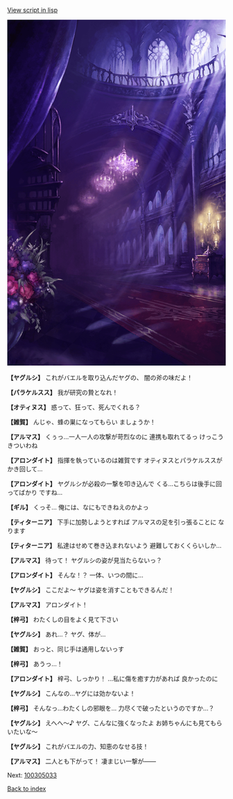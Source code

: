 [View script in lisp](../scripts/100305031.txt)

![300_devil_room.png](../images/backgrounds/300_devil_room.png)

**【ヤグルシ】**
これがバエルを取り込んだヤグの、
闇の斧の味だよ！

**【パラケルスス】**
我が研究の贄となれ！

**【オティヌス】**
惑って、狂って、死んでくれる？

**【雑賀】**
んじゃ、蜂の巣になってもらい
ましょうか！

**【アルマス】**
くぅっ…一人一人の攻撃が苛烈なのに
連携も取れてるっ
けっこうきついわね

**【アロンダイト】**
指揮を執っているのは雑賀です
オティヌスとパラケルススが
かき回して…

**【アロンダイト】**
ヤグルシが必殺の一撃を叩き込んで
くる…こちらは後手に回ってばかり
ですね…

**【ギル】**
くっそ…
俺には、なにもできねえのかよっ

**【ティターニア】**
下手に加勢しようとすれば
アルマスの足を引っ張ることに
なります

**【ティターニア】**
私達はせめて巻き込まれないよう
避難しておくくらいしか…

**【アルマス】**
待って！
ヤグルシの姿が見当たらないっ？

**【アロンダイト】**
そんな！？
一体、いつの間に…

**【ヤグルシ】**
ここだよ～
ヤグは姿を消すこともできるんだ！

**【アルマス】**
アロンダイト！

**【梓弓】**
わたくしの目をよく見て下さい

**【ヤグルシ】**
あれ…？
ヤグ、体が…

**【雑賀】**
おっと、同じ手は通用しないっす

**【梓弓】**
あうっ…！

**【アロンダイト】**
梓弓、しっかり！
…私に傷を癒す力があれば
良かったのに

**【ヤグルシ】**
こんなの…ヤグには効かないよ！

**【梓弓】**
そんなっ…わたくしの邪眼を…
力尽くで破ったというのですか…？

**【ヤグルシ】**
えへへ～♪
ヤグ、こんなに強くなったよ
お姉ちゃんにも見てもらいたいな～

**【ヤグルシ】**
これがバエルの力、知恵のなせる技！

**【アルマス】**
二人とも下がって！
凄まじい一撃が――


Next: [100305033](100305033.md)

[Back to index](index.md)
